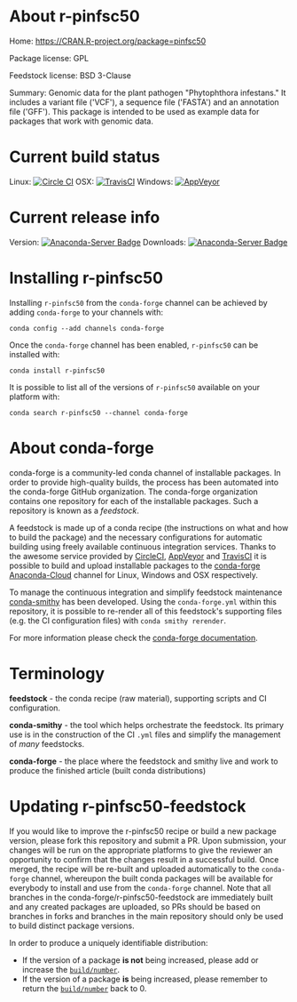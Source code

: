 About r-pinfsc50
================

Home: https://CRAN.R-project.org/package=pinfsc50

Package license: GPL

Feedstock license: BSD 3-Clause

Summary: Genomic data for the plant pathogen "Phytophthora infestans." It includes a variant file ('VCF'), a sequence file ('FASTA') and an annotation file ('GFF'). This package is intended to be used as example data for packages that work with genomic data.



Current build status
====================

Linux: [![Circle CI](https://circleci.com/gh/conda-forge/r-pinfsc50-feedstock.svg?style=shield)](https://circleci.com/gh/conda-forge/r-pinfsc50-feedstock)
OSX: [![TravisCI](https://travis-ci.org/conda-forge/r-pinfsc50-feedstock.svg?branch=master)](https://travis-ci.org/conda-forge/r-pinfsc50-feedstock)
Windows: [![AppVeyor](https://ci.appveyor.com/api/projects/status/github/conda-forge/r-pinfsc50-feedstock?svg=True)](https://ci.appveyor.com/project/conda-forge/r-pinfsc50-feedstock/branch/master)

Current release info
====================
Version: [![Anaconda-Server Badge](https://anaconda.org/conda-forge/r-pinfsc50/badges/version.svg)](https://anaconda.org/conda-forge/r-pinfsc50)
Downloads: [![Anaconda-Server Badge](https://anaconda.org/conda-forge/r-pinfsc50/badges/downloads.svg)](https://anaconda.org/conda-forge/r-pinfsc50)

Installing r-pinfsc50
=====================

Installing `r-pinfsc50` from the `conda-forge` channel can be achieved by adding `conda-forge` to your channels with:

```
conda config --add channels conda-forge
```

Once the `conda-forge` channel has been enabled, `r-pinfsc50` can be installed with:

```
conda install r-pinfsc50
```

It is possible to list all of the versions of `r-pinfsc50` available on your platform with:

```
conda search r-pinfsc50 --channel conda-forge
```


About conda-forge
=================

conda-forge is a community-led conda channel of installable packages.
In order to provide high-quality builds, the process has been automated into the
conda-forge GitHub organization. The conda-forge organization contains one repository
for each of the installable packages. Such a repository is known as a *feedstock*.

A feedstock is made up of a conda recipe (the instructions on what and how to build
the package) and the necessary configurations for automatic building using freely
available continuous integration services. Thanks to the awesome service provided by
[CircleCI](https://circleci.com/), [AppVeyor](http://www.appveyor.com/)
and [TravisCI](https://travis-ci.org/) it is possible to build and upload installable
packages to the [conda-forge](https://anaconda.org/conda-forge)
[Anaconda-Cloud](http://docs.anaconda.org/) channel for Linux, Windows and OSX respectively.

To manage the continuous integration and simplify feedstock maintenance
[conda-smithy](http://github.com/conda-forge/conda-smithy) has been developed.
Using the ``conda-forge.yml`` within this repository, it is possible to re-render all of
this feedstock's supporting files (e.g. the CI configuration files) with ``conda smithy rerender``.

For more information please check the [conda-forge documentation](https://conda-forge.org/docs/).

Terminology
===========

**feedstock** - the conda recipe (raw material), supporting scripts and CI configuration.

**conda-smithy** - the tool which helps orchestrate the feedstock.
                   Its primary use is in the construction of the CI ``.yml`` files
                   and simplify the management of *many* feedstocks.

**conda-forge** - the place where the feedstock and smithy live and work to
                  produce the finished article (built conda distributions)


Updating r-pinfsc50-feedstock
=============================

If you would like to improve the r-pinfsc50 recipe or build a new
package version, please fork this repository and submit a PR. Upon submission,
your changes will be run on the appropriate platforms to give the reviewer an
opportunity to confirm that the changes result in a successful build. Once
merged, the recipe will be re-built and uploaded automatically to the
`conda-forge` channel, whereupon the built conda packages will be available for
everybody to install and use from the `conda-forge` channel.
Note that all branches in the conda-forge/r-pinfsc50-feedstock are
immediately built and any created packages are uploaded, so PRs should be based
on branches in forks and branches in the main repository should only be used to
build distinct package versions.

In order to produce a uniquely identifiable distribution:
 * If the version of a package **is not** being increased, please add or increase
   the [``build/number``](http://conda.pydata.org/docs/building/meta-yaml.html#build-number-and-string).
 * If the version of a package **is** being increased, please remember to return
   the [``build/number``](http://conda.pydata.org/docs/building/meta-yaml.html#build-number-and-string)
   back to 0.